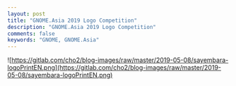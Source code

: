 ```yaml
---
layout: post
title: "GNOME.Asia 2019 Logo Competition"
description: "GNOME.Asia 2019 Logo Competition"
comments: false
keywords: "GNOME, GNOME.Asia"
---
```


![https://gitlab.com/cho2/blog-images/raw/master/2019-05-08/sayembara-logoPrintEN.png](https://gitlab.com/cho2/blog-images/raw/master/2019-05-08/sayembara-logoPrintEN.png)